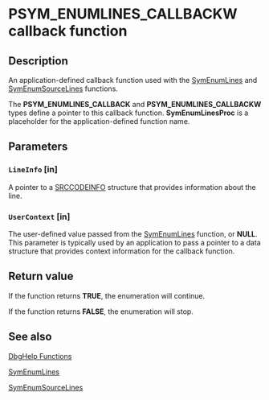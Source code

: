 # PSYM_ENUMLINES_CALLBACKW callback function

## Description

An application-defined callback function used with the
[SymEnumLines](https://learn.microsoft.com/windows/desktop/api/dbghelp/nf-dbghelp-symenumlines) and [SymEnumSourceLines](https://learn.microsoft.com/windows/desktop/api/dbghelp/nf-dbghelp-symenumsourcelines) functions.

The **PSYM_ENUMLINES_CALLBACK** and **PSYM_ENUMLINES_CALLBACKW** types define a pointer to this callback function.
**SymEnumLinesProc** is a placeholder for the application-defined function name.

## Parameters

### `LineInfo` [in]

A pointer to a
[SRCCODEINFO](https://learn.microsoft.com/windows/desktop/api/dbghelp/ns-dbghelp-srccodeinfo) structure that provides information about the line.

### `UserContext` [in]

The user-defined value passed from the
[SymEnumLines](https://learn.microsoft.com/windows/desktop/api/dbghelp/nf-dbghelp-symenumlines) function, or **NULL**. This parameter is typically used by an application to pass a pointer to a data structure that provides context information for the callback function.

## Return value

If the function returns **TRUE**, the enumeration will continue.

If the function returns **FALSE**, the enumeration will stop.

## See also

[DbgHelp Functions](https://learn.microsoft.com/windows/desktop/Debug/dbghelp-functions)

[SymEnumLines](https://learn.microsoft.com/windows/desktop/api/dbghelp/nf-dbghelp-symenumlines)

[SymEnumSourceLines](https://learn.microsoft.com/windows/desktop/api/dbghelp/nf-dbghelp-symenumsourcelines)